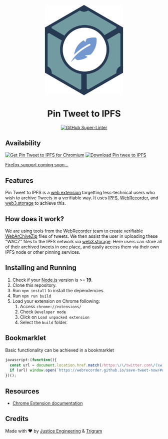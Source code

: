 <!-- markdownlint-disable MD041 -->
<p align="center">
    <img alt="pin tweet to ipfs" src="./src/logo.svg" width="250"/>
</p>
<h1 align="center">
    Pin Tweet to IPFS
</h1>
<p align="center">
<a href="https://github.com/marketplace/actions/super-linter">
<img alt="GitHub Super-Linter" src="https://github.com/meandavejustice/pin-tweet-to-ipfs/workflows/Lint%20Code%20Base/badge.svg"/>
</a>
</p>

## Availability

<a href="https://chrome.google.com/webstore/detail/pin-tweet-to-ipfs/bkbejdaeamaehgpodkjdbkhkofpijagn"><img src="https://user-images.githubusercontent.com/1844554/203426246-e65a07bf-718e-4398-94be-9406528d2559.png" alt="Get Pin Tweet to IPFS for Chromium"></a>
<a href="https://microsoftedge.microsoft.com/addons/detail/pintweettoipfs/gimajpahenimjjgobbjjidlljnapmfgf">
<img src="https://get.microsoft.com/images/en-us%20dark.svg" alt="Download Pin twee to IPFS" width="250"/>
</a>

[Firefox support coming soon...](https://github.com/meandavejustice/pin-tweet-to-ipfs/issues/6)

## Features

Pin Tweet to IPFS is a [web extension](https://developer.mozilla.org/en-US/docs/Mozilla/Add-ons/WebExtensions) targetting less-technical users who wish to archive Tweets in a verifiable way. It uses [IPFS](https://ipfs.tech/), [WebRecorder](https://webrecorder.net/), and [web3.storage](https://web3.storage/) to achieve this.

## How does it work?

We are using tools from the [WebRecorder](https://webrecorder.net/) team to create
verifiable [WebArChiveZip](https://specs.webrecorder.net/wacz/1.1.1/) files of
tweets. We then assist the user in uploading these "WACZ" files to the IPFS network
via [web3.storage](https://web3.storage). Here users can store all of their archived
tweets in one place, and easily access them via their own IPFS node or other pinning
services.

## Installing and Running

1. Check if your [Node.js](https://nodejs.org/) version is >= **19**.
2. Clone this repository.
3. Run `npm install` to install the dependencies.
4. Run `npm run build`
5. Load your extension on Chrome following:
   1. Access `chrome://extensions/`
   2. Check `Developer mode`
   3. Click on `Load unpacked extension`
   4. Select the `build` folder.

## Bookmarklet

Basic functionality can be achieved in a bookmarklet

```js
javascript:(function(){
  const url = document.location.href.match(/https:\/\/twitter.com\/(\w){1,15}\/status\/(\d)*/)[0];
  if (url) window.open(`https://webrecorder.github.io/save-tweet-now/#url=${url}&autoupload=1`);
})();
```

## Resources

- [Chrome Extension documentation](https://developer.chrome.com/extensions/getstarted)

## Credits

Made with :heart: by [Justice Engineering](https://justice.engineering) & [Trigram](https://www.trigram.co/)
